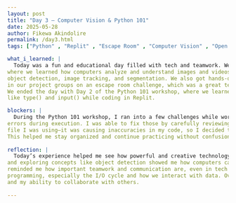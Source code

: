 ```yaml
---
layout: post
title: "Day 3 – Computer Vision & Python 101"
date: 2025-05-28
author: Fikewa Akindolire
permalink: /day3.html
tags: ["Python" , "Replit" , "Escape Room" , "Computer Vision" , "Open CV" , "YOLO V8 Models" , "Google Colab"]

what_i_learned: |
  Today was a fun and educational day filled with tech and teamwork. We started with a presentation from Mr. Andrew on Computer Vision, 
where we learned how computers analyze and understand images and videos like humans. He explained key tasks like image classification, 
object detection, image tracking, and segmentation. We also got hands-on using YOLO V8 on Google Colab and explored OpenCV. Later, we worked 
in our project groups on an escape room challenge, which was a great team-building activity and helped me learn how my teammates solve problems.
We ended the day with Day 2 of the Python 101 workshop, where we learned about variables, input/output (I/O) cycle, type casting, and used tools 
like type() and input() while coding in Replit.

blockers: |
  During the Python 101 workshop, I ran into a few challenges while working in Replit. I had issues with formatting in my code, which caused some 
errors during execution. I was able to fix those by carefully reviewing my work and making corrections. I also encountered a problem with the original
file I was using—it was causing inaccuracies in my code, so I decided to create a new file, titled it Day 2, and transferred all of my work into it.
This helped me stay organized and continue practicing without confusion.
  
reflection: |
  Today’s experience helped me see how powerful and creative technology can be, especially through computer vision. Working with tools like YOLO V8 
and exploring concepts like object detection showed me how computers can see and make decisions. I also really enjoyed the escape room activity—it 
reminded me how important teamwork and communication are, even in tech spaces. The Python workshop helped solidify my understanding of basic
programming, especially the I/O cycle and how we interact with data. Overall, I learned a lot and feel more confident in both my coding skills 
and my ability to collaborate with others.
  
---
```

